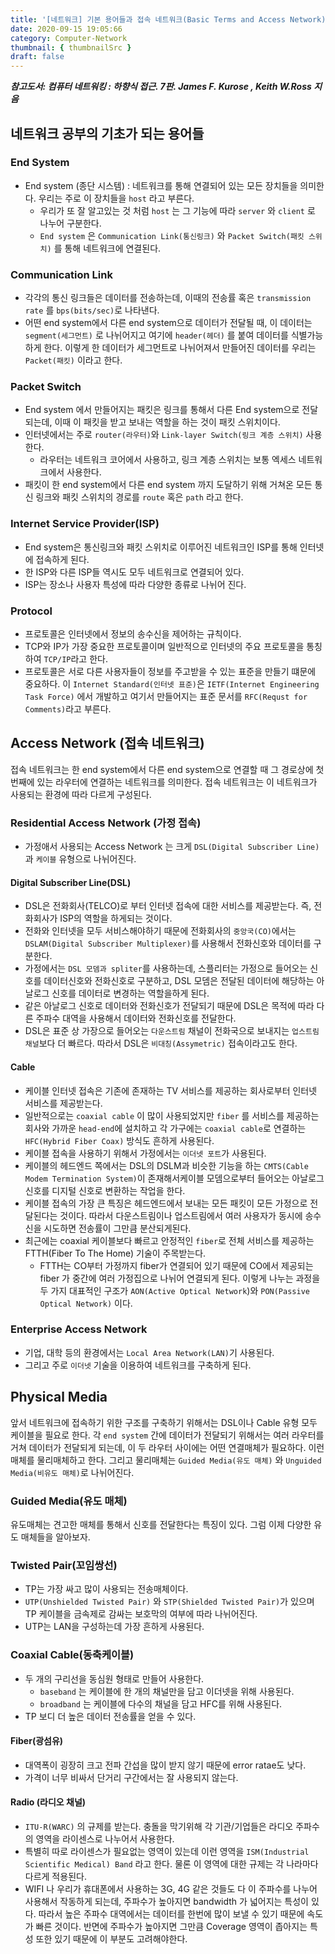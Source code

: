 ```yaml
---
title: '[네트워크] 기본 용어들과 접속 네트워크(Basic Terms and Access Network)'
date: 2020-09-15 19:05:66
category: Computer-Network
thumbnail: { thumbnailSrc }
draft: false
---
```


_**참고도서: 컴퓨터 네트워킹 : 하향식 접근. 7판. James F. Kurose , Keith W.Ross 지음**_

## 네트워크 공부의 기초가 되는 용어들

### End System

- End system (종단 시스템) : 네트워크를 통해 연결되어 있는 모든 장치들을 의미한다. 우리는 주로 이 장치들을 `host` 라고 부른다.
  - 우리가 또 잘 알고있는 것 처럼 `host` 는 그 기능에 따라 `server` 와 `client` 로 나누어 구분한다.
  - `End system` 은 `Communication Link(통신링크)` 와 `Packet Switch(패킷 스위치)` 를 통해 네트워크에 연결된다.

### Communication Link

- 각각의 통신 링크들은 데이터를 전송하는데, 이때의 전송률 혹은 `transmission rate` 를 `bps(bits/sec)`로 나타낸다.
- 어떤 end system에서 다른 end system으로 데이터가 전달될 때, 이 데이터는 `segment(세그먼트)` 로 나뉘어지고 여기에 `header(헤더)` 를 붙여 데이터를 식별가능하게 한다. 이렇게 한 데이터가 세그먼트로 나뉘어져서 만들어진 데이터를 우리는 `Packet(패킷)` 이라고 한다.

### Packet Switch

- End system 에서 만들어지는 패킷은 링크를 통해서 다른 End system으로 전달되는데, 이때 이 패킷을 받고 보내는 역할을 하는 것이 패킷 스위치이다.
- 인터넷에서는 주로 `router(라우터)`와 `Link-layer Switch(링크 계층 스위치)` 사용한다.
  - 라우터는 네트워크 코어에서 사용하고, 링크 계층 스위치는 보통 엑세스 네트워크에서 사용한다.
- 패킷이 한 end system에서 다른 end system 까지 도달하기 위해 거쳐온 모든 통신 링크와 패킷 스위치의 경로를 `route` 혹은 `path` 라고 한다.

### Internet Service Provider(ISP)

- End system은 통신링크와 패킷 스위치로 이루어진 네트워크인 ISP를 통해 인터넷에 접속하게 된다.
- 한 ISP와 다른 ISP들 역시도 모두 네트워크로 연결되어 있다.
- ISP는 장소나 사용자 특성에 따라 다양한 종류로 나뉘어 진다.

### Protocol

- 프로토콜은 인터넷에서 정보의 송수신을 제어하는 규칙이다.
- TCP와 IP가 가장 중요한 프로토콜이며 일반적으로 인터넷의 주요 프로토콜을 통칭하여 `TCP/IP`라고 한다.
- 프로토콜은 서로 다른 사용자들이 정보를 주고받을 수 있는 표준을 만들기 떄문에 중요하다. 이 `Internet Standard(인터넷 표준)`은 `IETF(Internet Engineering Task Force)` 에서 개발하고 여기서 만들어지는 표준 문서를 `RFC(Requst for Comments)`라고 부른다.

## Access Network (접속 네트워크)

접속 네트워크는 한 end system에서 다른 end system으로 연결할 때 그 경로상에 첫번째에 있는 라우터에 연결하는 네트워크를 의미한다. 접속 네트워크는 이 네트워크가 사용되는 환경에 따라 다르게 구성된다.

### Residential Access Network (가정 접속)

- 가정애서 사용되는 Access Network 는 크게 `DSL(Digital Subscriber Line)` 과 `케이블` 유형으로 나뉘어진다.

#### Digital Subscriber Line(DSL)

- DSL은 전화회사(TELCO)로 부터 인터넷 접속에 대한 서비스를 제공받는다. 즉, 전화회사가 ISP의 역할을 하게되는 것이다.
- 전화와 인터넷을 모두 서비스해야하기 때문에 전화회사의 `중앙국(CO)`에서는 `DSLAM(Digital Subscriber Multiplexer)`를 사용해서 전화신호와 데이터를 구분한다.
- 가정에서는 `DSL 모뎀과 spliter`를 사용하는데, 스플리터는 가정으로 들어오는 신호를 데이터신호와 전화신호로 구분하고, DSL 모뎀은 전달된 데이터에 해당하는 아날로그 신호를 데이터로 변경하는 역할을하게 된다.
- 같은 아날로그 신호로 데이터와 전화신호가 전달되기 때문에 DSL은 목적에 따라 다른 주파수 대역을 사용해서 데이터와 전화신호를 전달한다.
- DSL은 표준 상 가장으로 들어오는 `다운스트림` 채널이 전화국으로 보내지는 `업스트림 채널`보다 더 빠르다. 따라서 DSL은 `비대칭(Assymetric)` 접속이라고도 한다.

#### Cable

- 케이블 인터넷 접속은 기존에 존재하는 TV 서비스를 제공하는 회사로부터 인터넷 서비스를 제공받는다.
- 일반적으로는 `coaxial cable` 이 많이 사용되었지만 `fiber` 를 서비스를 제공하는 회사와 가까운 `head-end`에 설치하고 각 가구에는 `coaxial cable`로 연결하는 `HFC(Hybrid Fiber Coax)` 방식도 흔하게 사용된다.
- 케이블 접속을 사용하기 위해서 가정에서는 `이더넷 포트`가 사용된다.
- 케이블의 헤드엔드 쪽에서는 DSL의 DSLM과 비슷한 기능을 하는 `CMTS(Cable Modem Termination System)`이 존재해서케이블 모뎀으로부터 들어오는 아날로그 신호를 디지털 신호로 변환하는 작업을 한다.
- 케이블 접속의 가장 큰 특징은 헤드엔드에서 보내는 모든 패킷이 모든 가정으로 전달된다는 것이다. 따라서 다운스트림이나 업스트림에서 여러 사용자가 동시에 송수신을 시도하면 전송률이 그만큼 분산되게된다.
- 최근에는 coaxial 케이블보다 빠르고 안정적인 `fiber`로 전체 서비스를 제공하는 FTTH(Fiber To The Home) 기술이 주목받는다.
  - FTTH는 CO부터 가정까지 fiber가 연결되어 있기 때문에 CO에서 제공되는 fiber 가 중간에 여러 가정집으로 나뉘어 연결되게 된다. 이렇게 나누는 과정을 두 가지 대표적인 구조가 `AON(Active Optical Network`)와 `PON(Passive Optical Network)` 이다.

### Enterprise Access Network

- 기업, 대학 등의 환경에서는 `Local Area Network(LAN)`기 사용된다.
- 그리고 주로 `이더넷` 기술을 이용하여 네트워크를 구축하게 된다.

## Physical Media

앞서 네트워크에 접속하기 위한 구조를 구축하기 위해서는 DSL이나 Cable 유형 모두 케이블을 필요로 한다. 각 `end system` 간에 데이터가 전달되기 위해서는 여러 라우터를 거쳐 데이터가 전달되게 되는데, 이 두 라우터 사이에는 어떤 연결매체가 필요하다. 이런 매체를 물리매체하고 한다. 그리고 물리매체는 `Guided Media(유도 매체)` 와 `Unguided Media(비유도 매체)`로 나뉘어진다.

### Guided Media(유도 매체)

유도매체는 견고한 매체를 통해서 신호를 전달한다는 특징이 있다. 그럼 이제 다양한 유도 매체들을 알아보자.

### Twisted Pair(꼬임쌍선)

- TP는 가장 싸고 많이 사용되는 전송매체이다.
- `UTP(Unshielded Twisted Pair)` 와 `STP(Shielded Twisted Pair)`가 있으며 TP 케이블을 금속제로 감싸는 보호막의 여부에 따라 나뉘어진다.
- UTP는 LAN을 구성하는데 가장 흔하게 사용된다.

### Coaxial Cable(동축케이블)

- 두 개의 구리선을 동심원 형태로 만들어 사용한다.
  - `baseband` 는 케이블에 한 개의 채널만을 담고 이더넷을 위해 사용된다.
  - `broadband` 는 케이블에 다수의 채널을 담고 HFC를 위해 사용된다.
- TP 보디 더 높은 데이터 전송률을 얻을 수 있다.

#### Fiber(광섬유)

- 대역폭이 굉장히 크고 전파 간섭을 많이 받지 않기 때문에 error ratae도 낮다.
- 가격이 너무 비싸서 단거리 구간에서는 잘 사용되지 않는다.

#### Radio (라디오 채널)

- `ITU-R(WARC)` 의 규제를 받는다. 충돌을 막기위해 각 기관/기업들은 라디오 주파수의 영역을 라이센스로 나누어서 사용한다.
- 특별히 따로 라이센스가 필요없는 영역이 있는데 이런 영역을 `ISM(Industrial Scientific Medical) Band` 라고 한다. 물론 이 영역에 대한 규제는 각 나라마다 다르게 적용된다.
- WIFI 나 우리가 휴대폰에서 사용하는 3G, 4G 같은 것들도 다 이 주파수를 나누어 사용해서 작동하게 되는데, 주파수가 높아지면 bandwidth 가 넓어지는 특성이 있다. 따라서 높은 주파수 대역에서는 데이터를 한번에 많이 보낼 수 있기 때문에 속도가 빠른 것이다. 반면에 주파수가 높아지면 그만큼 Coverage 영역이 좁아지는 특성 또한 있기 때문에 이 부분도 고려해야한다.
